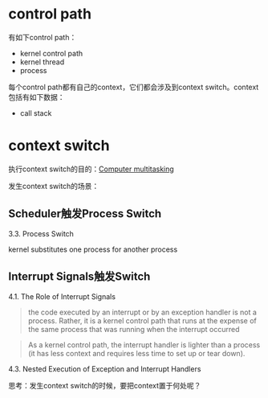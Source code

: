 # control path

有如下control path：

- kernel control path
- kernel thread
- process

每个control path都有自己的context，它们都会涉及到context switch。context包括有如下数据：

- call stack

# context switch

执行context switch的目的：[Computer multitasking](https://en.wikipedia.org/wiki/Computer_multitasking)

发生context switch的场景：

## Scheduler触发Process Switch

3.3. Process Switch

kernel substitutes one process for another process

## Interrupt Signals触发Switch

4.1. The Role of Interrupt Signals

> the code executed by an interrupt or by an exception handler is not a process. Rather, it is a kernel control path that runs at the expense of the same process that was running when the interrupt occurred



> As a kernel control path, the interrupt handler is lighter than a process (it has less context and requires less time to set up or tear down).

4.3. Nested Execution of Exception and Interrupt Handlers





思考：发生context switch的时候，要把context置于何处呢？
